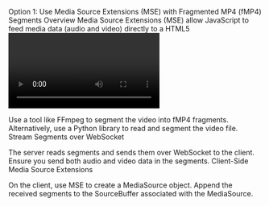 Option 1: Use Media Source Extensions (MSE) with Fragmented MP4 (fMP4) Segments
Overview
Media Source Extensions (MSE) allow JavaScript to feed media data (audio and video) directly to a HTML5 <video> element.
By segmenting your video into small chunks (e.g., fMP4 fragments), you can stream these over WebSocket or HTTP and append them to the media source on the client.
This approach maintains synchronization between audio and video.
Implementation Steps
Transmux Video to fMP4 Segments

Use a tool like FFmpeg to segment the video into fMP4 fragments.
Alternatively, use a Python library to read and segment the video file.
Stream Segments over WebSocket

The server reads segments and sends them over WebSocket to the client.
Ensure you send both audio and video data in the segments.
Client-Side Media Source Extensions

On the client, use MSE to create a MediaSource object.
Append the received segments to the SourceBuffer associated with the MediaSource.